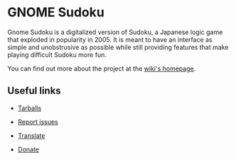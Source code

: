 # GNOME Sudoku

Gnome Sudoku is a digitalized version of Sudoku, a Japanese logic game that exploded in popularity in 2005. It is meant to have an interface as simple and unobstrusive as possible while still providing features that make playing difficult Sudoku more fun.

You can find out more about the project at the [wiki's homepage](https://gitlab.gnome.org/GNOME/gnome-sudoku/-/wikis/home).

## Useful links

- [Tarballs](https://download.gnome.org/sources/gnome-sudoku/)

- [Report issues](https://gitlab.gnome.org/GNOME/gnome-sudoku/issues/)

- [Translate](https://l10n.gnome.org/module/gnome-sudoku/)

- [Donate](https://www.gnome.org/friends/)
